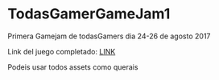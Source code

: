 # TodasGamerGameJam1
Primera Gamejam de todasGamers dia 24-26 de agosto 2017

Link del juego completado:  [LINK](https://mega.nz/#!98sinDZA!yxOEe3uF2WPX6t3_FZSlNXVzJR1VoOmXxfqRm78nTlk)

Podeis usar todos assets como querais
